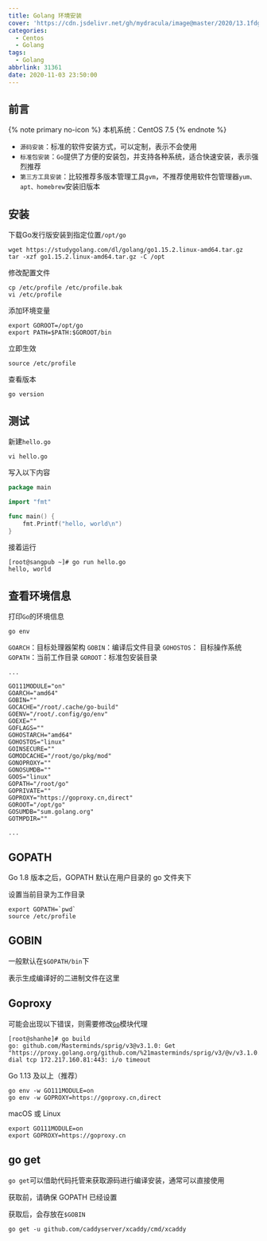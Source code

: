 ```yaml
---
title: Golang 环境安装
cover: 'https://cdn.jsdelivr.net/gh/mydracula/image@master/2020/13.1fdgqvzcrq8w.png'
categories:
  - Centos
  - Golang
tags:
  - Golang
abbrlink: 31361
date: 2020-11-03 23:50:00
---
```



## 前言

{% note primary no-icon %}
本机系统：CentOS 7.5
{% endnote %}

 - `源码安装`：标准的软件安装方式，可以定制，表示不会使用
 - `标准包安装`：`Go`提供了方便的安装包，并支持各种系统，适合快速安装，表示强烈推荐
 - `第三方工具安装`：比较推荐多版本管理工具`gvm`，不推荐使用软件包管理器`yum、apt、homebrew`安装旧版本

## 安装

下载Go发行版安装到指定位置`/opt/go`

```shell
wget https://studygolang.com/dl/golang/go1.15.2.linux-amd64.tar.gz
tar -xzf go1.15.2.linux-amd64.tar.gz -C /opt
```

修改配置文件

```shell
cp /etc/profile /etc/profile.bak
vi /etc/profile
```
添加环境变量

```shell
export GOROOT=/opt/go
export PATH=$PATH:$GOROOT/bin
```

立即生效
```shell
source /etc/profile
```

查看版本

```shell
go version
```

## 测试

新建`hello.go `

```shell
vi hello.go
```
写入以下内容
```go
package main

import "fmt"

func main() {
    fmt.Printf("hello, world\n")
}
```
接着运行

```shell
[root@sangpub ~]# go run hello.go
hello, world
```
## 查看环境信息
打印`Go`的环境信息
```shell
go env
```

`GOARCH`：目标处理器架构
`GOBIN`：编译后文件目录
`GOHOSTOS`： 目标操作系统
`GOPATH`：当前工作目录
`GOROOT`：标准包安装目录
```shell
... 

GO111MODULE="on"
GOARCH="amd64"
GOBIN=""
GOCACHE="/root/.cache/go-build"
GOENV="/root/.config/go/env"
GOEXE=""
GOFLAGS=""
GOHOSTARCH="amd64"
GOHOSTOS="linux"
GOINSECURE=""
GOMODCACHE="/root/go/pkg/mod"
GONOPROXY=""
GONOSUMDB=""
GOOS="linux"
GOPATH="/root/go"
GOPRIVATE=""
GOPROXY="https://goproxy.cn,direct"
GOROOT="/opt/go"
GOSUMDB="sum.golang.org"
GOTMPDIR=""

...
```
## GOPATH

Go 1.8 版本之后，GOPATH 默认在用户目录的 go 文件夹下

设置当前目录为工作目录
```shell
export GOPATH=`pwd`
source /etc/profile
```

## GOBIN
一般默认在`$GOPATH/bin`下

表示生成编译好的二进制文件在这里

## Goproxy

可能会出现以下错误，则需要修改[`Go`](https://goproxy.cn/)模块代理

```shell
[root@shanhe]# go build
go: github.com/Masterminds/sprig/v3@v3.1.0: Get "https://proxy.golang.org/github.com/%21masterminds/sprig/v3/@v/v3.1.0.mod": dial tcp 172.217.160.81:443: i/o timeout
```
Go 1.13 及以上（推荐）
```shell
go env -w GO111MODULE=on
go env -w GOPROXY=https://goproxy.cn,direct
```
macOS 或 Linux
```shell
export GO111MODULE=on
export GOPROXY=https://goproxy.cn
```



## go get
`go get`可以借助代码托管来获取源码进行编译安装，通常可以直接使用

获取前，请确保 GOPATH 已经设置

获取后，会存放在`$GOBIN`

```shell
go get -u github.com/caddyserver/xcaddy/cmd/xcaddy
```
